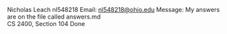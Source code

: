 Nicholas Leach
nl548218
Email: nl548218@ohio.edu
Message: My answers are on the file called answers.md  
CS 2400, Section 104
Done